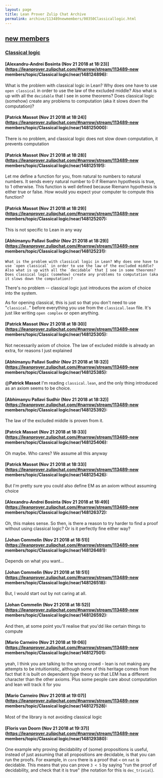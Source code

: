 ```yaml
---
layout: page
title: Lean Prover Zulip Chat Archive 
permalink: archive/113489newmembers/00350Classicallogic.html
---
```


## [new members](index.html)
### [Classical logic](00350Classicallogic.html)

#### [Alexandru-Andrei Bosinta (Nov 21 2018 at 18:23)](https://leanprover.zulipchat.com/#narrow/stream/113489-new members/topic/Classical logic/near/148124896):
What is the problem with classical logic in Lean? Why does one have to use `open classical` in order to use the law of the excluded middle? Also what is up with all the `decidable` that I see in some theorems? Does classical logic (somehow) create any problems to computation (aka it slows down the computation)?

#### [Patrick Massot (Nov 21 2018 at 18:24)](https://leanprover.zulipchat.com/#narrow/stream/113489-new members/topic/Classical logic/near/148125000):
There is no problem, and classical logic does not slow down computation, it prevents computation

#### [Patrick Massot (Nov 21 2018 at 18:28)](https://leanprover.zulipchat.com/#narrow/stream/113489-new members/topic/Classical logic/near/148125191):
Let me define a function for you, from natural to numbers to natural numbers. It sends every natural number to 0 if Riemann hypothesis is true, to 1 otherwise. This function is well defined because Riemann hypothesis is either true or false. How would you expect your computer to compute this function?

#### [Patrick Massot (Nov 21 2018 at 18:29)](https://leanprover.zulipchat.com/#narrow/stream/113489-new members/topic/Classical logic/near/148125207):
This is not specific to Lean in any way

#### [Abhimanyu Pallavi Sudhir (Nov 21 2018 at 18:29)](https://leanprover.zulipchat.com/#narrow/stream/113489-new members/topic/Classical logic/near/148125231):
```quote
What is the problem with classical logic in Lean? Why does one have to use `open classical` in order to use the law of the excluded middle? Also what is up with all the `decidable` that I see in some theorems? Does classical logic (somehow) create any problems to computation (aka it slows down the computation)?
```
 There's no problem -- classical logic just introduces the axiom of choice into the system.

As for opening classical, this is just so that you don't need to use "`classical.`" before everything you use from the `classical.lean` file. It's just like writing `open complex` or open anything.

#### [Patrick Massot (Nov 21 2018 at 18:30)](https://leanprover.zulipchat.com/#narrow/stream/113489-new members/topic/Classical logic/near/148125305):
Not necessarily axiom of choice. The law of excluded middle is already an extra, for reasons I just explained

#### [Abhimanyu Pallavi Sudhir (Nov 21 2018 at 18:32)](https://leanprover.zulipchat.com/#narrow/stream/113489-new members/topic/Classical logic/near/148125385):
@**Patrick Massot** I'm reading `classical.lean`, and the only thing introduced as an axiom seems to be choice.

#### [Abhimanyu Pallavi Sudhir (Nov 21 2018 at 18:32)](https://leanprover.zulipchat.com/#narrow/stream/113489-new members/topic/Classical logic/near/148125392):
The law of the excluded middle is proven from it.

#### [Patrick Massot (Nov 21 2018 at 18:33)](https://leanprover.zulipchat.com/#narrow/stream/113489-new members/topic/Classical logic/near/148125406):
Oh maybe. Who cares? We assume all this anyway

#### [Patrick Massot (Nov 21 2018 at 18:33)](https://leanprover.zulipchat.com/#narrow/stream/113489-new members/topic/Classical logic/near/148125426):
But I'm pretty sure you could also define EM as an axiom without assuming choice

#### [Alexandru-Andrei Bosinta (Nov 21 2018 at 18:49)](https://leanprover.zulipchat.com/#narrow/stream/113489-new members/topic/Classical logic/near/148126372):
Oh, this makes sense. So then, is there a reason to try harder to find a proof without using classical logic? Or is it perfectly fine either way?

#### [Johan Commelin (Nov 21 2018 at 18:51)](https://leanprover.zulipchat.com/#narrow/stream/113489-new members/topic/Classical logic/near/148126481):
Depends on what you want...

#### [Johan Commelin (Nov 21 2018 at 18:51)](https://leanprover.zulipchat.com/#narrow/stream/113489-new members/topic/Classical logic/near/148126518):
But, I would start out by not caring at all.

#### [Johan Commelin (Nov 21 2018 at 18:52)](https://leanprover.zulipchat.com/#narrow/stream/113489-new members/topic/Classical logic/near/148126592):
And then, at some point you'll realise that you'dd like certain things to compute

#### [Mario Carneiro (Nov 21 2018 at 19:06)](https://leanprover.zulipchat.com/#narrow/stream/113489-new members/topic/Classical logic/near/148127501):
yeah, I think you are talking to the wrong crowd - lean is not making any attempts to be intuitionistic, although some of this heritage comes from the fact that it is built on dependent type theory so that LEM has a different character than the other axioms. Plus some people care about computation and lean will track it for you

#### [Mario Carneiro (Nov 21 2018 at 19:07)](https://leanprover.zulipchat.com/#narrow/stream/113489-new members/topic/Classical logic/near/148127528):
Most of the library is not avoiding classical logic

#### [Floris van Doorn (Nov 21 2018 at 19:37)](https://leanprover.zulipchat.com/#narrow/stream/113489-new members/topic/Classical logic/near/148129380):
One example why proving decidability of (some) propositions is useful, instead of just assuming that all propositions are decidable, is that you can run the proofs. For example, in `core` there is a proof that `<` on `nat` is decidable. This means that you can prove `3 < 5` by saying "run the proof of decidability, and check that it is true" (the notation for this is `dec_trivial`).

